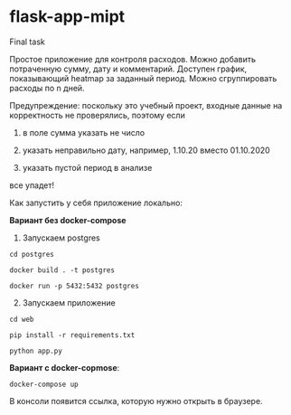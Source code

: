 # flask-app-mipt
Final task

Простое приложение для контроля расходов. Можно добавить потраченную сумму, дату и комментарий. Доступен график, показывающий heatmap за заданный период. Можно сгруппировать расходы по n дней. 

Предупреждение: поскольку это учебный проект, входные данные на корректность не проверялись, поэтому если 

1) в поле сумма указать не число

2) указать неправильно дату, например, 1.10.20 вместо 01.10.2020

3) указать пустой период в анализе

все упадет! 

Как запустить у себя приложение локально:

**Вариант без docker-compose**

1) Запускаем postgres

`cd postgres`

`docker build . -t postgres`

`docker run -p 5432:5432 postgres`

2) Запускаем приложение

`cd web`

`pip install -r requirements.txt`

`python app.py`

**Вариант с docker-copmose**:

`docker-compose up`

В консоли появится ссылка, которую нужно открыть в браузере.

